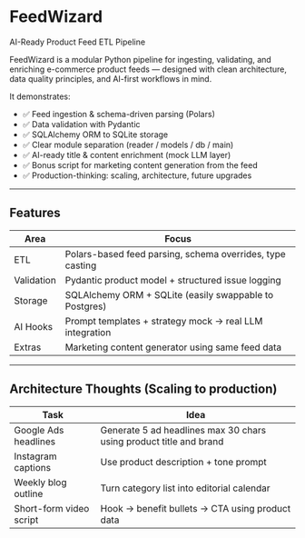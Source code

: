 # FeedWizard  
AI-Ready Product Feed ETL Pipeline

FeedWizard is a modular Python pipeline for ingesting, validating, and enriching e-commerce product feeds — designed with clean architecture, data quality principles, and AI-first workflows in mind.

It demonstrates:

- ✅ Feed ingestion & schema-driven parsing (Polars)
- ✅ Data validation with Pydantic
- ✅ SQLAlchemy ORM to SQLite storage
- ✅ Clear module separation (reader / models / db / main)
- ✅ AI-ready title & content enrichment (mock LLM layer)
- ✅ Bonus script for marketing content generation from the feed
- ✅ Production-thinking: scaling, architecture, future upgrades

---

##  Features

| Area | Focus |
|---|---|
ETL | Polars-based feed parsing, schema overrides, type casting  
Validation | Pydantic product model + structured issue logging  
Storage | SQLAlchemy ORM + SQLite (easily swappable to Postgres)  
AI Hooks | Prompt templates + strategy mock → real LLM integration  
Extras | Marketing content generator using same feed data  

---

## Architecture Thoughts (Scaling to production)



| Task                    | Idea                                                                 |
| ----------------------- | -------------------------------------------------------------------- |
| Google Ads headlines    | Generate 5 ad headlines max 30 chars using product title and brand   |
| Instagram captions      | Use product description + tone prompt                                |
| Weekly blog outline     | Turn category list into editorial calendar                           |
| Short-form video script | Hook → benefit bullets → CTA using product data                      |
